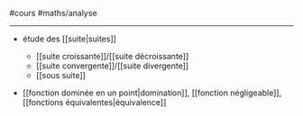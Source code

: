 #cours #maths/analyse 

---

 - étude des [[suite|suites]]
     - [[suite croissante]]/[[suite décroissante]]
     - [[suite convergente]]/[[suite divergente]]
     - [[sous suite]]

 - [[fonction dominée en un point|domination]], [[fonction négligeable]], [[fonctions équivalentes|équivalence]]
